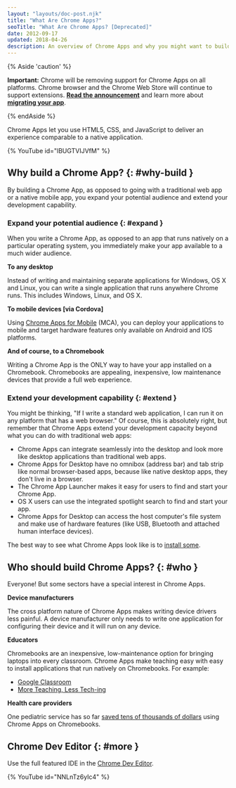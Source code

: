 ```yaml
---
layout: "layouts/doc-post.njk"
title: "What Are Chrome Apps?"
seoTitle: "What Are Chrome Apps? [Deprecated]"
date: 2012-09-17
updated: 2018-04-26
description: An overview of Chrome Apps and why you might want to build them.
---
```


{% Aside 'caution' %}

**Important:** Chrome will be removing support for Chrome Apps on all platforms. Chrome browser and
the Chrome Web Store will continue to support extensions. [**Read the announcement**][1] and learn
more about [**migrating your app**][2].

{% endAside %}

Chrome Apps let you use HTML5, CSS, and JavaScript to deliver an experience comparable to a native
application.

{% YouTube id="lBUGTVIJVfM" %}

## Why build a Chrome App? {: #why-build }

By building a Chrome App, as opposed to going with a traditional web app or a native mobile app, you
expand your potential audience and extend your development capability.

### Expand your potential audience {: #expand }

When you write a Chrome App, as opposed to an app that runs natively on a particular operating
system, you immediately make your app available to a much wider audience.

**To any desktop**

Instead of writing and maintaining separate applications for Windows, OS X and Linux, you can write
a single application that runs anywhere Chrome runs. This includes Windows, Linux, and OS X.

**To mobile devices \[via Cordova\]**

Using [Chrome Apps for Mobile][3] (MCA), you can deploy your applications to mobile and target
hardware features only available on Android and IOS platforms.

**And of course, to a Chromebook**

Writing a Chrome App is the ONLY way to have your app installed on a Chromebook. Chromebooks are
appealing, inexpensive, low maintenance devices that provide a full web experience.

### Extend your development capability {: #extend }

You might be thinking, "If I write a standard web application, I can run it on any platform that has
a web browser." Of course, this is absolutely right, but remember that Chrome Apps extend your
development capacity beyond what you can do with traditional web apps:

- Chrome Apps can integrate seamlessly into the desktop and look more like desktop applications than
  traditional web apps.
- Chrome Apps for Desktop have no omnibox (address bar) and tab strip like normal browser-based
  apps, because like native desktop apps, they don't live in a browser.
- The Chrome App Launcher makes it easy for users to find and start your Chrome App.
- OS X users can use the integrated spotlight search to find and start your app.
- Chrome Apps for Desktop can access the host computer's file system and make use of hardware
  features (like USB, Bluetooth and attached human interface devices).

The best way to see what Chrome Apps look like is to [install some][4].

## Who should build Chrome Apps? {: #who }

Everyone! But some sectors have a special interest in Chrome Apps.

**Device manufacturers**

The cross platform nature of Chrome Apps makes writing device drivers less painful. A device
manufacturer only needs to write one application for configuring their device and it will run on any
device.

**Educators**

Chromebooks are an inexpensive, low-maintenance option for bringing laptops into every classroom.
Chrome Apps make teaching easy with easy to install applications that run natively on Chromebooks.
For example:

- [Google Classroom][5]
- [More Teaching, Less Tech-ing][6]

**Health care providers**

One pediatric service has so far [saved tens of thousands of dollars][7] using Chrome Apps on
Chromebooks.

## Chrome Dev Editor {: #more }

Use the full featured IDE in the [Chrome Dev Editor][8].

{% YouTube id="NNLnTz6yIc4" %}

[1]: https://blog.chromium.org/2021/10/extending-chrome-app-support-on-chrome.html
[2]: /apps/migration
[3]: apps/chrome_apps_on_mobile
[4]: https://chrome.google.com/webstore/category/apps?_feature=chromeapp
[5]: https://classroom.google.com/
[6]: https://cloud.googleblog.com/2014/08/more-teaching-less-tech-ing-google.html
[7]: https://cloud.googleblog.com/2013/12/pediatric-home-service-puts-patient.html
[8]: https://github.com/dart-lang/chromedeveditor
